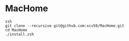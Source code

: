 MacHome
===

```
zsh
git clone --recursive git@github.com:xcv58/MacHome.git
cd MacHome
./install.zsh
```
